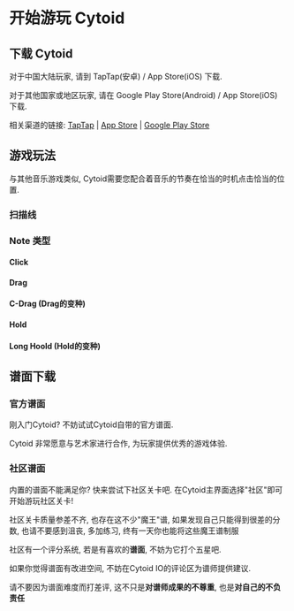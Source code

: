 # 开始游玩 Cytoid

## 下载 Cytoid

对于中国大陆玩家, 请到 TapTap(安卓) / App Store(iOS) 下载.

对于其他国家或地区玩家, 请在 Google Play Store(Android) / App Store(iOS) 下载.

相关渠道的链接: [TapTap](https://www.taptap.com/app/158749) | [App Store](https://apps.apple.com/cn/app/cytoid/id1266582726) | [Google Play Store](https://play.google.com/store/apps/details?id=me.tigerhix.cytoid)

## 游戏玩法

与其他音乐游戏类似, Cytoid需要您配合着音乐的节奏在恰当的时机点击恰当的位置. 


### 扫描线

### Note 类型

#### Click

#### Drag

#### C-Drag (Drag的变种)

#### Hold

#### Long Hoold (Hold的变种)

## 谱面下载

### 官方谱面

刚入门Cytoid? 不妨试试Cytoid自带的官方谱面. 

Cytoid 非常愿意与艺术家进行合作, 为玩家提供优秀的游戏体验. 

### 社区谱面

内置的谱面不能满足你? 快来尝试下社区关卡吧. 在Cytoid主界面选择"社区"即可开始游玩社区关卡!

社区关卡质量参差不齐, 也存在这不少"魔王"谱, 如果发现自己只能得到很差的分数, 也请不要感到沮丧, 多加练习, 终有一天你也能将这些魔王谱制服

社区有一个评分系统, 若是有喜欢的**谱面**, 不妨为它打个五星吧. 

如果你觉得谱面有改进空间, 不妨在Cytoid IO的评论区为谱师提供建议.

请不要因为谱面难度而打差评, 这不只是**对谱师成果的不尊重**, 也是**对自己的不负责任**